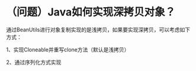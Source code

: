 # （问题）Java如何实现深拷贝对象？


通过BeanUtils进行对象复制实现的是浅拷贝，如果要实现深拷贝，可以考虑如下方式：

1、实现Cloneable并重写clone方法（默认是浅拷贝）

2、通过序列化方式实现
